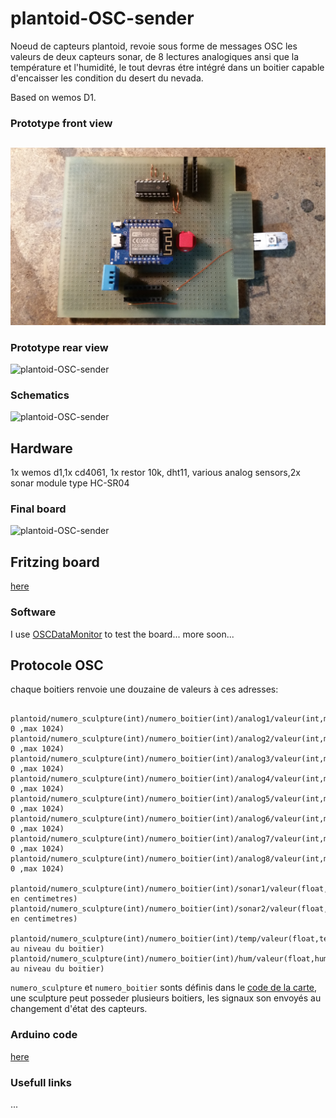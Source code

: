 # plantoid-OSC-sender

Noeud de capteurs plantoid, revoie sous forme de messages OSC les valeurs de deux capteurs sonar, de 8 lectures analogiques ansi que la température et l'humidité, le tout devras étre intégré dans un boitier capable d'encaisser les condition du desert du nevada.

Based on wemos D1.

### Prototype front view
##
![plantoid-OSC-sender](https://github.com/mart1ver/plantoid-OSC-sender/blob/master/images/front.jpg)
### Prototype rear view
![plantoid-OSC-sender](https://github.com/mart1ver/plantoid-OSC-sender/blob/master/images/back.jpg)

### Schematics
![plantoid-OSC-sender](https://github.com/mart1ver/plantoid-OSC-sender/blob/master/shema%20fritzing/plantoid_sch%C3%A9ma.jpg)
## Hardware
1x wemos d1,1x cd4061, 1x restor 10k, dht11, various analog sensors,2x sonar module type HC-SR04
### Final board
![plantoid-OSC-sender](https://github.com/mart1ver/plantoid-OSC-sender/blob/master/shema%20fritzing/plantoid_circuit%20imprim%C3%A9.jpg)
## Fritzing board
[here](https://github.com/mart1ver/plantoid-OSC-sender/blob/master/shema%20fritzing/plantoid%20box%20Sketch.fzz)
### Software
I use [OSCDataMonitor](https://github.com/kasperkamperman/OSCDataMonitor) to test the board... more soon...
## Protocole OSC
chaque boitiers renvoie une douzaine de valeurs à ces adresses:
```

plantoid/numero_sculpture(int)/numero_boitier(int)/analog1/valeur(int,min 0 ,max 1024)
plantoid/numero_sculpture(int)/numero_boitier(int)/analog2/valeur(int,min 0 ,max 1024)
plantoid/numero_sculpture(int)/numero_boitier(int)/analog3/valeur(int,min 0 ,max 1024)
plantoid/numero_sculpture(int)/numero_boitier(int)/analog4/valeur(int,min 0 ,max 1024)
plantoid/numero_sculpture(int)/numero_boitier(int)/analog5/valeur(int,min 0 ,max 1024)
plantoid/numero_sculpture(int)/numero_boitier(int)/analog6/valeur(int,min 0 ,max 1024)
plantoid/numero_sculpture(int)/numero_boitier(int)/analog7/valeur(int,min 0 ,max 1024)
plantoid/numero_sculpture(int)/numero_boitier(int)/analog8/valeur(int,min 0 ,max 1024)

plantoid/numero_sculpture(int)/numero_boitier(int)/sonar1/valeur(float,distance en centimetres)
plantoid/numero_sculpture(int)/numero_boitier(int)/sonar2/valeur(float,distance en centimetres)

plantoid/numero_sculpture(int)/numero_boitier(int)/temp/valeur(float,temperature au niveau du boitier)
plantoid/numero_sculpture(int)/numero_boitier(int)/hum/valeur(float,humidité au niveau du boitier)

```

```numero_sculpture``` et ```numero_boitier``` sonts définis dans le  [code de la carte](https://github.com/mart1ver/plantoid-OSC-sender/blob/master/code%20arduino/plantoid-osc-sender.ino), une sculpture peut posseder plusieurs boitiers, les signaux son envoyés au changement d'état des capteurs.

### Arduino code
[here](https://github.com/mart1ver/plantoid-OSC-sender/blob/master/code%20arduino/plantoid-osc-sender.ino)

### Usefull links

...
